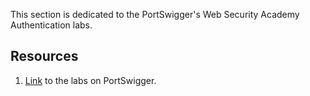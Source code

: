 This section is dedicated to the PortSwigger's Web Security Academy Authentication labs.

## Resources

1. [Link](https://portswigger.net/web-security/authentication) to the labs on PortSwigger.
